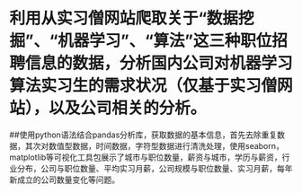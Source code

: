# 利用从实习僧网站爬取关于“数据挖掘”、“机器学习”、“算法”这三种职位招聘信息的数据，分析国内公司对机器学习算法实习生的需求状况（仅基于实习僧网站），以及公司相关的分析。
##使用python语法结合pandas分析库，获取数据的基本信息，首先去除重复数据，其次对数值型数据，时间数据，字符型数据进行清洗处理，使用seaborn，matplotlib等可视化工具包展示了城市与职位数量，薪资与城市，学历与薪资，行业分布，公司与职位数量、平均实习月薪，公司规模与职位数量、实习月薪，每年新成立的公司数量变化等问题。
